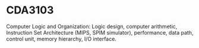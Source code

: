 # CDA3103
Computer Logic and Organization: Logic design, computer arithmetic, Instruction Set Architecture (MIPS, SPIM simulator), performance, data path, control unit, memory hierarchy, I/O interface.
